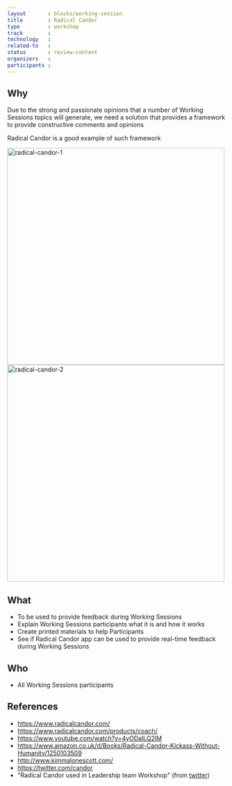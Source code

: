```yaml
---
layout       : blocks/working-session
title        : Radical Candor
type         : workshop
track        :
technology   :
related-to   :
status       : review-content
organizers   :
participants :
---
```



## Why

Due to the strong and passionate opinions that a number of Working Sessions topics will generate, we need a
 solution that provides a framework to provide constructive comments and opinions

Radical Candor is a good example of such framework

<img style="width:500px" alt="radical-candor-1" src="https://cloud.githubusercontent.com/assets/656739/26280332/7f90350a-3dc6-11e7-90c2-4ca6d959fb36.png">
<br>
<img style="width:500px" alt="radical-candor-2" src="https://cloud.githubusercontent.com/assets/656739/26280331/7f76e28a-3dc6-11e7-8e5a-696e895c45d2.png">


## What

 - To be used to provide feedback during Working Sessions
 - Explain Working Sessions participants what it is and how it works
 - Create printed materials to help Participants
 - See if Radical Candor app can be used to provide real-time feedback during Working Sessions


## Who

 - All Working Sessions participants

## References

 - https://www.radicalcandor.com/
 - https://www.radicalcandor.com/products/coach/
 - https://www.youtube.com/watch?v=4yODalLQ2lM
 - https://www.amazon.co.uk/d/Books/Radical-Candor-Kickass-Without-Humanity/1250103509
 - http://www.kimmalonescott.com/
 - https://twitter.com/candor
 - "Radical Candor used in Leadership team Workshop" (from [twitter](https://twitter.com/DinisCruz/status/862605331154784256))
